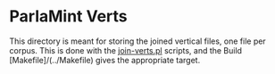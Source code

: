 # ParlaMint Verts

This directory is meant for storing the joined vertical files, one file per corpus.
This is done with the [join-verts.pl](../Scripts/join-verts.pl) scripts, and the
Build [Makefile]/(../Makefile) gives the appropriate target.
